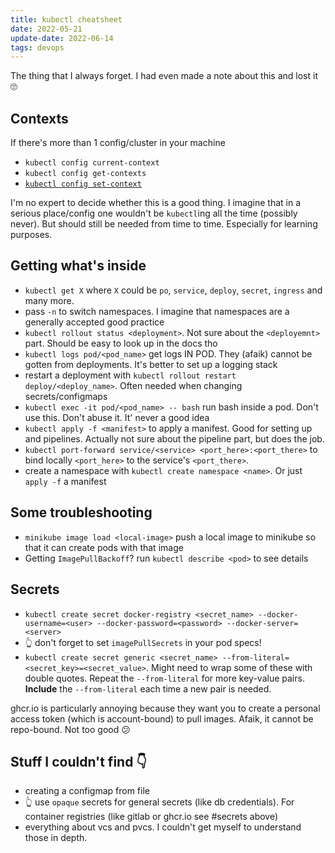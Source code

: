 ```yaml
---
title: kubectl cheatsheet
date: 2022-05-21
update-date: 2022-06-14
tags: devops
---
```


The thing that I always forget. I had even made a note about this and lost it 🙄

## Contexts

If there's more than 1 config/cluster in your machine

- `kubectl config current-context`
- `kubectl config get-contexts`
- [`kubectl config set-context`](https://jamesdefabia.github.io/docs/user-guide/kubectl/kubectl_config_set-context/)

I'm no expert to decide whether this is a good thing. I imagine that in a serious place/config one wouldn't be `kubectl`ing all the time (possibly never). But should still be needed from time to time. Especially for learning purposes.

## Getting what's inside

- `kubectl get X` where `X` could be `po`, `service`, `deploy`, `secret`, `ingress` and many more.
- pass `-n` to switch namespaces. I imagine that namespaces are a generally accepted good practice
- `kubectl rollout status <deployment>`. Not sure about the `<deployemnt>` part. Should be easy to look up in the docs tho
- `kubectl logs pod/<pod_name>` get logs IN POD. They (afaik) cannot be gotten from deployments. It's better to set up a logging stack
- restart a deployment with `kubectl rollout restart deploy/<deploy_name>`. Often needed when changing secrets/configmaps
- `kubectl exec -it pod/<pod_name> -- bash` run bash inside a pod. Don't use this. Don't abuse it. It' never a good idea
- `kubectl apply -f <manifest>` to apply a manifest. Good for setting up and pipelines. Actually not sure about the pipeline part, but does the job.
- `kubectl port-forward service/<service> <port_here>:<port_there>` to bind locally `<port_here>` to the service's `<port_there>`.
- create a namespace with `kubectl create namespace <name>`. Or just `apply -f` a manifest

## Some troubleshooting

- `minikube image load <local-image>` push a local image to minikube so that it can create pods with that image
- Getting `ImagePullBackoff`? run `kubectl describe <pod>` to see details

## Secrets

- `kubectl create secret docker-registry <secret_name> --docker-username=<user> --docker-password=<password> --docker-server=<server>`
- 👆 don't forget to set `imagePullSecrets` in your pod specs!
- `kubectl create secret generic <secret_name> --from-literal=<secret_key>=<secret_value>`. Might need to wrap some of these with double quotes. Repeat the `--from-literal` for more key-value pairs. **Include** the `--from-literal` each time a new pair is needed.

ghcr.io is particularly annoying because they want you to create a personal access token (which is account-bound) to pull images. Afaik, it cannot be repo-bound. Not too good 😕


## Stuff I couldn't find 👇

- creating a configmap from file
- 👆 use `opaque` secrets for general secrets (like db credentials). For container registries (like gitlab or ghcr.io see #secrets above)
- everything about vcs and pvcs. I couldn't get myself to understand those in depth.
